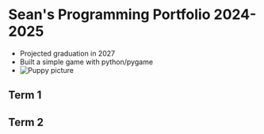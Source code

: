 # Sean's Programming Portfolio 2024-2025
* Projected graduation in 2027
* Built a simple game with python/pygame
* ![Puppy picture](https://www.google.com/url?sa=i&url=https%3A%2F%2Fwww.goodhousekeeping.com%2Flife%2Fpets%2Fg4531%2Fcutest-dog-breeds%2F&psig=AOvVaw04feaDUjbGXWCSHyGDCclo&ust=1724177979786000&source=images&cd=vfe&opi=89978449&ved=0CBIQjRxqFwoTCND1qKnWgYgDFQAAAAAdAAAAABAE)
## Term 1

## Term 2
